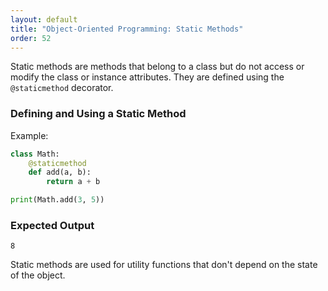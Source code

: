 ```yaml
---
layout: default
title: "Object-Oriented Programming: Static Methods"
order: 52
---
```


Static methods are methods that belong to a class but do not access or modify the class or instance attributes. They are defined using the `@staticmethod` decorator.

### Defining and Using a Static Method

Example:

```python
class Math:
    @staticmethod
    def add(a, b):
        return a + b

print(Math.add(3, 5))
```

### Expected Output

```plaintext
8
```

Static methods are used for utility functions that don't depend on the state of the object.